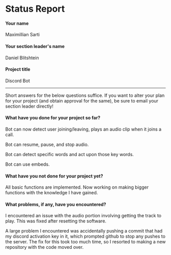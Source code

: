 # Status Report

#### Your name

Maximillian Sarti

#### Your section leader's name

Daniel Blitshtein

#### Project title

Discord Bot

***

Short answers for the below questions suffice. If you want to alter your plan for your project (and obtain approval for the same), be sure to email your section leader directly!

#### What have you done for your project so far?

Bot can now detect user joining/leaving, plays an audio clip when it joins a call.

Bot can resume, pause, and stop audio.

Bot can detect specific words and act upon those key words.

Bot can use embeds.

#### What have you not done for your project yet?

All basic functions are implemented. Now working on making bigger functions with the knowledge I have gained.

#### What problems, if any, have you encountered?

I encountered an issue with the audio portion involving getting the track to play. This was fixed after resetting the software.

A large problem I encountered was accidentally pushing a commit that had my discord activation key in it, which prompted github to stop any pushes to the server. The fix for this took too much time, so I resorted to making a new repository with the code moved over.

